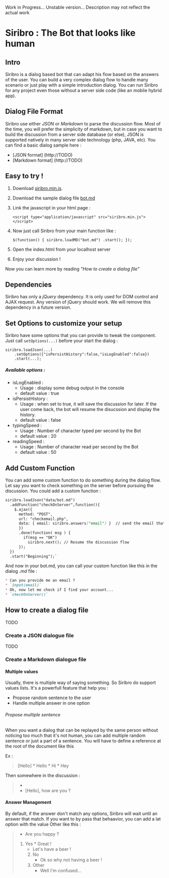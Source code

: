 Work in Progress... 
Unstable version...
Description may not reflect the actual work

# Siribro : The Bot that looks like human


## Intro
Siribro is a dialog based bot that can adapt his flow based on the answers of the user.
You can build a very complex dialog flow to handle many scenario or just play with a simple introduction dialog. 
You can run Siribro for any project even those without a server side code (like an moblie hybrid app).



## Dialog File Format
Siribro use either *JSON* or *Markdown* to parse the discussion flow. Most of the time, you will prefer the simplicity of markdown, but in case you want to build the discussion from a server side database (or else), JSON is supported natively in many server side technology (php, JAVA, etc).
You can find a basic dialog sample here : 
* [JSON format] (http://TODO)
* [Markdown format] (http://TODO)




## Easy to try !

1. Download [siribro.min.js](TODO).
2. Download the sample dialog file [bot.md](TODO)
3. Link the javascript in your html page :
	
	`<script type="application/javascript" src="siribro.min.js"></script>`
	
4. Now just call Siribro from your main function like :
        
	`$(function() {
			siribro.loadMD("bot.md")
            .start();
     });`
5. Open the index.html from your localhost server
6. Enjoy your discussion !

Now you can learn more by reading *"How to create a dialog file"*



## Dependencies
Siribro has only a *jQuery* dependency. It is only used for DOM control and AJAX request. Any version of jQuery should work.
We will remove this dependency in a future version.




## Set Options to customize your setup
Siribro have some options that you can provide to tweak the component. Just call `setOptions(...)` before your start the dialog :
	
	siribro.loadJson(...)
		.setOptions({"isPersistHistory":false,"isLogEnabled":false})
		.start(...);
  
##### Available options :  
 * isLogEnabled : 
 	* Usage : display some debug output in the console 
 	* default value : true
 * isPersistHistory : 
 	* Usage : when set to true, it will save the discussion for later. If the user come back, the bot will resume the disucssion and display the history. 
 	* default value : false
 * typingSpeed : 
 	* Usage : Number of character typed per second by the Bot 
 	* default value : 20
 * readingSpeed : 
 	* Usage : Number of character read per second by the Bot
	* default value : 50




## Add Custom Function
You can add some custom function to do something during the dialog flow. Let say you want to check something on the server before pursuing the discussion.
You could add a custom function :
```markdown
siribro.loadJson("data/bot.md")
  .addFunction("checkOnServer",function(){
    $.ajax({
      method: "POST",
      url: "checkemail.php",
      data: { email: siribro.answers["email"] }  // send the email that were answered from the user input
      })
      .done(function( msg ) {
        if(msg == "OK")
          siribro.next(); // Resume the discussion flow
      });
  })  
  .start("Beginning");`
```
      
And now in your bot.md, you can call your custom function like this in the dialog *.md* file :
```markdown
* Can you provide me an email ?
* `input(email)`
* Ok, now let me check if I find your account...
* `checkOnServer()`
```



## How to create a dialog file
TODO
### Create a JSON  dialogue file
TODO
### Create a  Markdown dialogue file

#### Multiple values
Usually, there is multiple way of saying something. So Siribro do support values lists. It's a powerfull feature that help you :
* Propose random sentence to the user
* Handle multiple answer in one option

###### Propose multiple sentence
When you want a dialog that can be replayed by the same person without noticing too much that it's not human, you can add multiple random sentence or just a part of a sentence.
You will have to define a reference at the root of the document like this 

Ex :
>	[Hello]
>		* Hello
>		* Hi
>		* Hey

Then somewhere in the discussion :

>	* 
>	* [Hello], how are you ?




#### Answer Management
By default,  if the answer don't match any options, Siribro will wait until an answer that match. 
If you want to by pass that behaavior, you can add a lat option with the value Other like this : 
>	* Are you happy ?
>  	1. Yes
>    		* Great !
>     	* Let's have a beer !
>		2. No
> 			* Ok so why not having a beer !
>		3. Other
>			* Well I'm confused...
 

